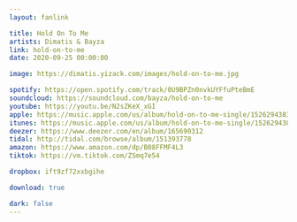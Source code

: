 ```yaml
---
layout: fanlink

title: Hold On To Me
artists: Dimatis & Bayza
link: hold-on-to-me
date: 2020-09-25 00:00:00

image: https://dimatis.yizack.com/images/hold-on-to-me.jpg

spotify: https://open.spotify.com/track/0U9BPZn0nvkUYFfuPteBmE
soundcloud: https://soundcloud.com/bayza/hold-on-to-me
youtube: https://youtu.be/N2sZKeX_xGI
apple: https://music.apple.com/us/album/hold-on-to-me-single/1526294383?app=music&ls=1
itunes: https://music.apple.com/us/album/hold-on-to-me-single/1526294383?app=itunes&ls=1
deezer: https://www.deezer.com/en/album/165690312
tidal: http://tidal.com/browse/album/151393778
amazon: https://www.amazon.com/dp/B08FFMF4L3
tiktok: https://vm.tiktok.com/ZSmq7e54

dropbox: ift9zf72xxbgihe

download: true

dark: false
---
```

